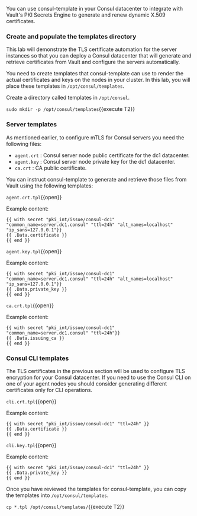 You can use consul-template in your Consul datacenter to
integrate with Vault's PKI Secrets Engine to generate
and renew dynamic X.509 certificates.

### Create and populate the templates directory

This lab will demonstrate the TLS certificate automation
for the server instances so that you can deploy a Consul
datacenter that will generate and retrieve certificates
from Vault and configure the servers automatically.

You need to create templates that consul-template can use
to render the actual certificates and keys on the nodes in
your cluster. In this lab, you will place these templates
in `/opt/consul/templates`.

Create a directory called templates in `/opt/consul`.

`sudo mkdir -p /opt/consul/templates`{{execute T2}}

### Server templates

As mentioned earlier, to configure mTLS for Consul servers you need the following files:

* `agent.crt` : Consul server node public certificate for the dc1 datacenter.
* `agent.key` : Consul server node private key for the dc1 datacenter.
* `ca.crt`    : CA public certificate.

You can instruct consul-template to generate and retrieve those files from Vault using the following templates:

`agent.crt.tpl`{{open}}

Example content:

```
{{ with secret "pki_int/issue/consul-dc1" "common_name=server.dc1.consul" "ttl=24h" "alt_names=localhost" "ip_sans=127.0.0.1"}}
{{ .Data.certificate }}
{{ end }}
```

`agent.key.tpl`{{open}}

Example content:

```
{{ with secret "pki_int/issue/consul-dc1" "common_name=server.dc1.consul" "ttl=24h" "alt_names=localhost" "ip_sans=127.0.0.1"}}
{{ .Data.private_key }}
{{ end }}
```

`ca.crt.tpl`{{open}}

Example content:

```
{{ with secret "pki_int/issue/consul-dc1" "common_name=server.dc1.consul" "ttl=24h"}}
{{ .Data.issuing_ca }}
{{ end }}
```

### Consul CLI templates

The TLS certificates in the previous section will be used to
configure TLS encryption for your Consul datacenter. If you
need to use the Consul CLI on one of your agent nodes you should
consider generating different certificates only for CLI operations.

`cli.crt.tpl`{{open}}

Example content:

```
{{ with secret "pki_int/issue/consul-dc1" "ttl=24h" }}
{{ .Data.certificate }}
{{ end }}
```

`cli.key.tpl`{{open}}

Example content:

```
{{ with secret "pki_int/issue/consul-dc1" "ttl=24h" }}
{{ .Data.private_key }}
{{ end }}
```

Once you have reviewed the templates for consul-template,
you can copy the templates into `/opt/consul/templates`.

`cp *.tpl /opt/consul/templates/`{{execute T2}}
